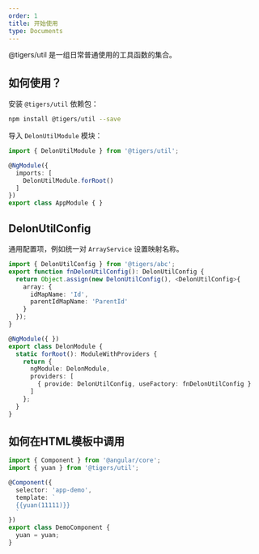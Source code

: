 ```yaml
---
order: 1
title: 开始使用
type: Documents
---
```


@tigers/util 是一组日常普通使用的工具函数的集合。

## 如何使用？

安装 `@tigers/util` 依赖包：

```bash
npm install @tigers/util --save
```

导入 `DelonUtilModule` 模块：

```typescript
import { DelonUtilModule } from '@tigers/util';

@NgModule({
  imports: [
    DelonUtilModule.forRoot()
  ]
})
export class AppModule { }
```

## DelonUtilConfig

通用配置项，例如统一对 `ArrayService` 设置映射名称。

```ts
import { DelonUtilConfig } from '@tigers/abc';
export function fnDelonUtilConfig(): DelonUtilConfig {
  return Object.assign(new DelonUtilConfig(), <DelonUtilConfig>{
    array: {
      idMapName: 'Id',
      parentIdMapName: 'ParentId'
    }
  });
}

@NgModule({ })
export class DelonModule {
  static forRoot(): ModuleWithProviders {
    return {
      ngModule: DelonModule,
      providers: [
        { provide: DelonUtilConfig, useFactory: fnDelonUtilConfig }
      ]
    };
  }
}
```

## 如何在HTML模板中调用

```ts
import { Component } from '@angular/core';
import { yuan } from '@tigers/util';

@Component({
  selector: 'app-demo',
  template: `
  {{yuan(11111)}}
  `
})
export class DemoComponent {
  yuan = yuan;
}
```
